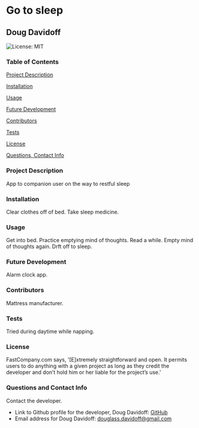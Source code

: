 # Go to sleep
## Doug Davidoff
 ![License: MIT](http://img.shields.io/static/v1?label=License&message=MIT&color=orange) 
### Table of Contents
[Project Description](#project-description)

[Installation](#installation)

[Usage](#usage)

[Future Development](#future-development)

[Contributors](#contributors)

[Tests](#tests)

[License](#license)

[Questions, Contact Info](#questions-and-contact-info)

### Project Description
 App to companion user on the way to restful sleep
### Installation
 Clear clothes off of bed. Take sleep medicine.
### Usage
 Get into bed. Practice emptying mind of thoughts. Read a while. Empty mind of thoughts again. Drft off to sleep.
### Future Development
 Alarm clock app.
### Contributors
 Mattress manufacturer.
### Tests
 Tried during daytime while napping.
 ### License
 FastCompany.com says, '[E]xtremely straightforward and open. It permits users to do anything with a given project as long as they credit the developer and don’t hold him or her liable for the project’s use.'
### Questions and Contact Info
 Contact the developer.
 * Link to Github profile for the developer, Doug Davidoff: [GitHub](https://github.com/dougdavidoff)
 * Email address for Doug Davidoff: douglass.davidoff@gmail.com
